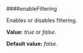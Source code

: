 ﻿####enableFiltering

Enables or disables filtering.

**Value:** *true* or *false*.

**Default value:** *false*.